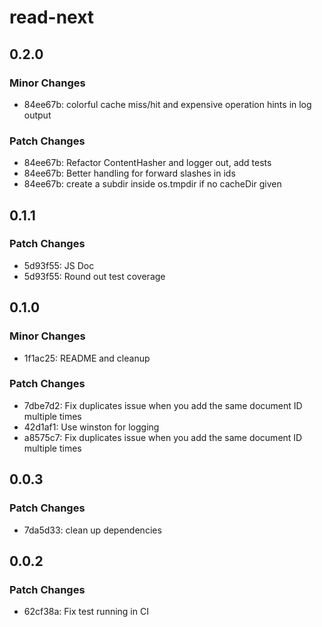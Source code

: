 # read-next

## 0.2.0

### Minor Changes

- 84ee67b: colorful cache miss/hit and expensive operation hints in log output

### Patch Changes

- 84ee67b: Refactor ContentHasher and logger out, add tests
- 84ee67b: Better handling for forward slashes in ids
- 84ee67b: create a subdir inside os.tmpdir if no cacheDir given

## 0.1.1

### Patch Changes

- 5d93f55: JS Doc
- 5d93f55: Round out test coverage

## 0.1.0

### Minor Changes

- 1f1ac25: README and cleanup

### Patch Changes

- 7dbe7d2: Fix duplicates issue when you add the same document ID multiple times
- 42d1af1: Use winston for logging
- a8575c7: Fix duplicates issue when you add the same document ID multiple times

## 0.0.3

### Patch Changes

- 7da5d33: clean up dependencies

## 0.0.2

### Patch Changes

- 62cf38a: Fix test running in CI
